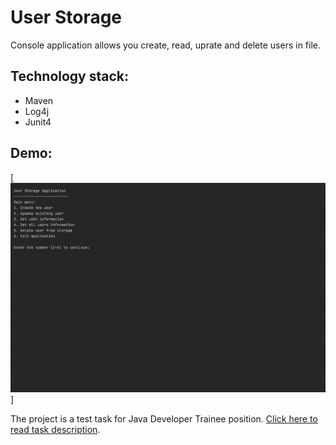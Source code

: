 # User Storage
Console application allows you create, read, uprate and delete users in file.

## Technology stack:
- Maven
- Log4j
- Junit4
## Demo:
[![Demo User Storage](https://raw.githubusercontent.com/eddytwist/some-files/main/user-storage-demo.gif)]

The project is a test task for Java Developer Trainee position. [Click here to read task description](https://github.com/eddytwist/user-storage/blob/master/test-task).

